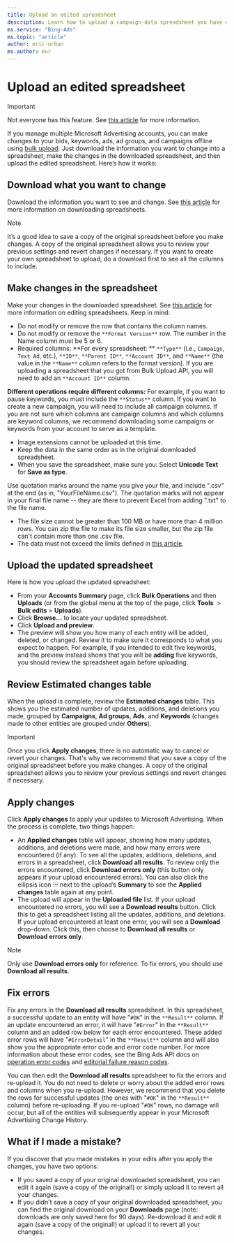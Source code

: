 ```yaml
---
title: Upload an edited spreadsheet
description: Learn how to upload a campaign-data spreadsheet you have downloaded and edited.
ms.service: "Bing-Ads"
ms.topic: "article"
author: eric-urban
ms.author: eur
---
```


# Upload an edited spreadsheet

> [!IMPORTANT]
> Not everyone has this feature. See [this article](./hlp_BA_CONC_AboutBulk.md) for more information.

If you manage multiple Microsoft Advertising accounts, you can make changes to your bids, keywords, ads, ad groups, and campaigns offline using [bulk upload](./hlp_BA_CONC_AboutBulk.md).  Just download the information you want to change into a spreadsheet, make the changes in the downloaded spreadsheet, and then upload the edited spreadsheet. Here’s how it works:

## Download what you want to change

Download the information you want to see and change.  See [this article](./hlp_BA_CONC_BulkDownload.md) for more information on downloading spreadsheets.

> [!NOTE]
> It’s a good idea to save a copy of the original spreadsheet before you make changes.  A copy of the original spreadsheet allows you to review your previous settings and revert changes if necessary.
> If you want to create your own spreadsheet to upload, do a download first to see all the columns to include.

## Make changes in the spreadsheet

Make your changes in the downloaded spreadsheet.  See [this article](./hlp_BA_CONC_BulkEditing.md) for more information on editing spreadsheets. Keep in mind:

- Do not modify or remove the row that contains the column names.
- Do not modify or remove the ```**Format Version**``` row. The number in the Name column must be 5 or 6.
- Required columns: 
**For every spreadsheet: ** ```**Type**``` (i.e., ```Campaign```, ```Text Ad```, etc.), ```**ID**```, ```**Parent ID**```, ```**Account ID**```, and ```**Name**``` (the value in the ```**Name**``` column refers to the format version). If you are uploading a spreadsheet that you got from Bulk Upload API, you will need to add an ```**Account ID**``` column.

**Different operations require different columns:** For example, if you want to pause keywords, you must include the ```**Status**``` column. If you want to create a new campaign, you will need to include all campaign columns. If you are not sure which columns are campaign columns and which columns are keyword columns, we recommend downloading some campaigns or keywords from your account to serve as a template.

- Image extensions cannot be uploaded at this time.
- Keep the data in the same order as in the original downloaded spreadsheet.
- When you save the spreadsheet, make sure you:
Select **Unicode Text** for **Save as type**.

Use quotation marks around the name you give your file, and include ".csv" at the end (as in, "YourFileName.csv"). The quotation marks will not appear in your final file name -- they are there to prevent Excel from adding ".txt" to the file name.

- The file size cannot be greater than 100 MB or have more than 4 million rows.       You can zip the file to make its file size smaller, but the zip file can't contain more than one .csv file.
- The data must not exceed the limits defined in [this article](https://go.microsoft.com/fwlink?LinkId=617164).

## Upload the updated spreadsheet

Here is how you upload the updated spreadsheet:

- From your **Accounts Summary** page, click **Bulk Operations** and then **Uploads** (or from the global menu at the top of the page, click **Tools** &nbsp;&gt;&nbsp; **Bulk edits**&nbsp;&gt;&nbsp;**Uploads**).
- Click **Browse...** to locate your updated spreadsheet.
- Click **Upload and preview**.
- The preview will show you how many of each entity will be added, deleted, or changed. Review it to make sure it corresponds to what you expect to happen. For example, if you intended to edit five keywords, and the preview instead shows that you will be **adding** five keywords, you should review the spreadsheet again before uploading.

## Review Estimated changes table

When the upload is complete, review the **Estimated changes** table. This shows you the estimated number of updates, additions, and deletions you made, grouped by **Campaigns**, **Ad groups**, **Ads**, and **Keywords** (changes made to other entities are grouped under **Others**).

> [!IMPORTANT]
> Once you click **Apply changes**, there is no automatic way to cancel or revert your changes. That's why we recommend that you save a copy of the original spreadsheet before you make changes.  A copy of the original spreadsheet allows you to review your previous settings and revert changes if necessary.

## Apply changes

Click **Apply changes** to apply your updates to Microsoft Advertising. When the process is complete, two things happen:

- An **Applied changes** table will appear, showing how many updates, additions, and deletions were made, and how many errors were encountered (if any).  To see all the updates, additions, deletions, and errors in a spreadsheet, click **Download all results**. To review only the errors encountered, click **Download errors only** (this button only appears if your upload encountered errors). You can also click the ellipsis icon ![More information icon](../images/BA_ScreenCap_DeliveryDetails.png) next to the upload’s **Summary** to see the **Applied changes** table again at any point.
- The upload will appear in the **Uploaded file** list. If your upload encountered no errors, you will see a **Download results** button. Click this to get a spreadsheet listing all the updates, additions, and deletions. If your upload encountered at least one error, you will see a **Download** drop-down. Click this, then choose to **Download all results** or **Download errors only**.

> [!NOTE]
> Only use **Download errors only** for reference. To fix errors, you should use **Download all results**.

## Fix errors

Fix any errors in the **Download all results** spreadsheet. In this spreadsheet, a successful update to an entity will have "```#OK```" in the ```**Result**``` column.  If an update encountered an error, it will have "```#Error```" in the ```**Result**``` column and an added row below for each error encountered. These added error rows will have "```#ErrorDetail```" in the ```**Result**``` column and will also show you the appropriate error code and error code number. For more information about these error codes, see the Bing Ads API docs on [operation error codes](https://go.microsoft.com/fwlink?LinkId=617186) and [editorial failure reason codes](https://go.microsoft.com/fwlink?LinkId=617187).

You can then edit the **Download all results** spreadsheet to fix the errors and re-upload it. You do not need to delete or worry about the added error rows and columns when you re-upload.  However, we recommend that you delete the rows for successful updates (the ones with "```#OK```" in the ```**Result**``` column) before re-uploading. If you re-upload "```#OK```" rows, no damage will occur, but all of the entities will subsequently appear in your Microsoft Advertising Change History.

## What if I made a mistake?

If you discover that you made mistakes in your edits after you apply the changes, you have two options:

- If you saved a copy of your original downloaded spreadsheet, you can edit it again (save a copy of the original!) or simply upload it to revert all your changes.
- If you didn't save a copy of your original downloaded spreadsheet, you can find the original download on your **Downloads** page (note: downloads are only saved here for 90 days). Re-download it and edit it again (save a copy of the original!) or upload it to revert all your changes.


